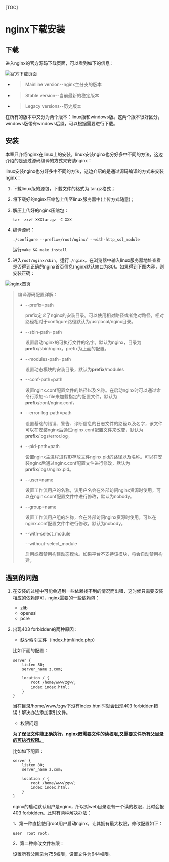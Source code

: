[TOC]



# nginx下载安装



## 下载

进入nginx的官方源码下载页面，可以看到如下的信息：

![官方下载页面](https://github.com/yancongcong1/blog/blob/master/nginx/static/images/lesson2-1.png)

- > Mainline version--nginx主分支的版本


- > Stable version--当前最新的稳定版本


- > Legacy versions--历史版本

在所有的版本中又分为两个版本：linux版和windows版。这两个版本很好区分，windows版带有windows后缀，可以根据需要进行下载。



## 安装

本章只介绍nginx在linux上的安装，linux安装nginx也分好多中不同的方法，这边介绍的是通过源码编译的方式来安装nginx：

linux安装nginx也分好多中不同的方法，这边介绍的是通过源码编译的方式来安装nginx：

1. 下载linux版的源包，下载文件的格式为.tar.gz格式；

2. 将下载好的nginx压缩包上传至linux服务器中(上传方式随意)；

3. 解压上传好的nginx压缩包：

   ```
   tar -zxvf XXXtar.gz -C XXX
   ```

4. 编译源码：

   ```
   ./configure --prefix=/root/nginx/ --with-http_ssl_module
   ```

   运行`make && make install`

5. 进入`root/nginx/sbin`，运行`./nginx`。在浏览器中输入linux服务器地址查看是否得到正确的nginx首页信息(nginx默认端口为80)。如果得到下图内容，则安装正确：

![nginx首页](https://github.com/yancongcong1/blog/blob/master/nginx/static/images/lesson2-2.png)

> 编译源码配置详解：
>
> - --prefix=path
>
>   prefix定义了nginx的安装目录。可以使用相对路径或者绝对路径，相对路径相对于configure路径默认为/usr/local/nginx目录。
>
>
> - --sbin-path=path
>
>   设置启动nginx的可执行文件的名字。默认为nginx，目录为**prefix**/sbin/nginx。prefix为上面的配置。
>
> - --modules-path=path
>
>   设置动态模块的安装目录，默认为**prefix**/modules
>
> - --conf-path=path
>
>   设置nginx.conf配置文件的路径以及名称。在启动nginx时可以通过命令行添加-c file来加载指定的配置文件，默认为**prefix**/conf/nginx.conf。
>
> - --error-log-path=path
>
>   设置基础的错误、警告、诊断信息的日志文件的路径以及名字，该文件可以在安装nginx后通过nginx.conf配置文件来改变，默认为**prefix**/logs/error.log。
>
> - --pid-path=path
>
>   设置nginx主进程进程ID存放文件nginx.pid的路径以及名称。可以在安装nginx后通过nginx.conf配置文件进行修改，默认为**prefix**/logs/nginx.pid。
>
> - --user=name
>
>   设置工作流用户的名称，该用户名会在外部访问nginx资源时使用，可以在nginx.conf配置文件中进行修改，默认为nobody。
>
> - --group=name
>
>   设置工作流用户组的名称，会在外部访问nginx资源时使用，可以在nginx.conf配置文件中进行修改，默认为nobody。
>
> - --with-select_module
> 
>   --without-select_module
>
>   启用或者禁用构建动态模块。如果平台不支持该模块，将会自动禁用构建。



## 遇到的问题

1. 在安装的过程中可能会遇到一些依赖找不到的情况而出错，这时候只需要安装相应的依赖即可，nginx需要的一些依赖包：

   - zlib
   - openssl
   - pcre

2. 出现403 forbidden的两种原因：

   - 缺少索引文件（index.html/inde.php）

   比如下面的配置：

   ```
   server {
       listen 80;
       server_name z.com;

       location / {
           root /home/www/zgw/;
           index index.html;
       }
   }
   ```

   当在目录/home/www/zgw下没有index.html时就会出现403 forbidden错误！解决办法添加索引文件。

   - 权限问题

   **<u>为了保证文件能正确执行，nginx既需要文件的读权限,又需要文件所有父目录的可执行权限。</u>**

   比如如下配置：

   ```
   server {
       listen 80;
       server_name z.com;

       location / {
           root /home/www/zgw/;
           index index.html;
       }
   }
   ```

   nginx的启动默认用户是nginx，所以对web目录没有一个读的权限，此时会报403  forbidden。此时有两种解决办法：

   1、第一种直接使用root用户启动nginx，让其拥有最大权限，修改配置如下：

   ```
   user  root root;
   ```

   2、第二种修改文件权限：

   设置所有父目录为755权限，设置文件为644权限。